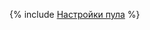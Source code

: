 {% include [Настройки пула](../../../_includes/user-guide/data-processing/scheduler/pool-settings.md) %}